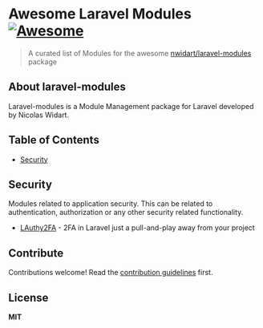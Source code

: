 # Awesome Laravel Modules [![Awesome](https://awesome.re/badge.svg)](https://awesome.re)

> A curated list of Modules for the awesome [nwidart/laravel-modules](https://github.com/nWidart/laravel-modules) package

## About laravel-modules

Laravel-modules is a Module Management package for Laravel developed by Nicolas Widart.

## Table of Contents

- [Security](#security)

## Security

Modules related to application security. This can be related to authentication, authorization or any other security related functionality.

- [LAuthy2FA](https://github.com/andersonpem/lauthy2fa-module) - 2FA in Laravel just a pull-and-play away from your project

## Contribute

Contributions welcome! Read the [contribution guidelines](contributing.md) first.

## License

**MIT**
